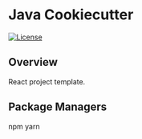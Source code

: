 # Java Cookiecutter
[![License](https://img.shields.io/badge/License-Apache%202.0-blue.svg)](https://opensource.org/licenses/Apache-2.0)

## Overview

React project template.

## Package Managers

npm
yarn
